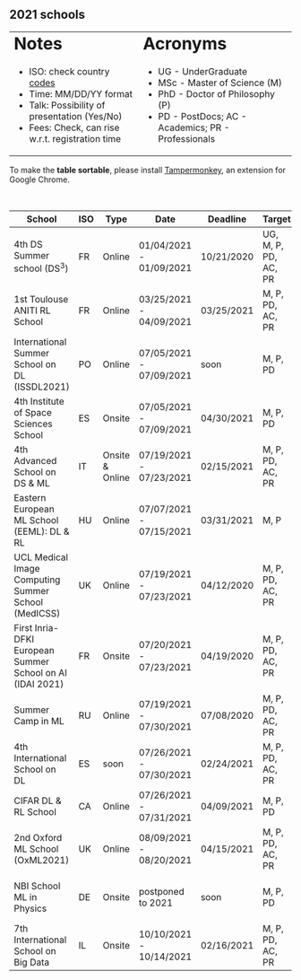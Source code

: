## 2021 schools  

<link rel="stylesheet" type="text/css" media="all" href="custom.css" />
  
<table border="0">
 <tr>
    <td><b style="font-size:30px">Notes</b></td>
    <td><b style="font-size:30px">Acronyms</b></td>
 </tr>
 <tr>
    <td>
      
  * ISO: check country [codes](https://countrycode.org/)
  * Time: MM/DD/YY  format  
  * Talk: Possibility of presentation (Yes/No)  
  * Fees: Check, can rise w.r.t. registration time
  
   </td>
    <td>
          
  * UG - UnderGraduate
  * MSc - Master of Science (M)
  * PhD - Doctor of Philosophy (P)
  * PD - PostDocs; AC - Academics; PR - Professionals 
  
   </td>
 </tr>
</table>
  
To make the **table sortable**, please install [Tampermonkey](https://chrome.google.com/webstore/detail/tampermonkey/dhdgffkkebhmkfjojejmpbldmpobfkfo), an extension for Google Chrome.

&nbsp;  

School  | ISO | Type | Date | Deadline | Target | Talk | Fees | Aid | Link 
--- | --- | --- |  --- | --- | --- | --- | --- | --- | --- 
4th DS Summer school (DS<sup>3</sup>) | FR | Online | 01/04/2021 - 01/09/2021 | 10/21/2020 | UG, M, P, PD, AC, PR | Yes | 50€-200€ | No | https://www.ds3-datascience-polytechnique.fr/
1st Toulouse ANITI RL School | FR | Online | 03/25/2021 - 04/09/2021 | 03/25/2021 | M, P, PD, AC, PR  | No | **FREE** | N/A | https://rlvs.aniti.fr/
International Summer School on DL (ISSDL2021) | PO | Online | 07/05/2021 - 07/09/2021 | soon | M, P, PD | No | soon | Yes | https://2021.dl-lab.eu/
4th Institute of Space Sciences School | ES | Onsite | 07/05/2021 - 07/09/2021 | 04/30/2021 | M, P, PD | No | 60€ | No | https://indico.ice.csic.es/event/26/
4th Advanced School on DS & ML | IT | Onsite & Online |  07/19/2021 - 07/23/2021 | 02/15/2021 | M, P, PD, AC, PR | Yes | 580€ (Onsite) 290€ (Online) | No | https://acdl2021.icas.cc/
Eastern European ML School (EEML): DL & RL | HU | Online |  07/07/2021 - 07/15/2021 | 03/31/2021  | M, P | Yes | **FREE** | N/A | https://www.eeml.eu/
UCL Medical Image Computing Summer School (MedICSS) | UK | Online |  07/19/2021 - 07/23/2021 | 04/12/2020  | M, P, PD, AC, PR | No | £50 M/P £60 PD/AC £70 PR | N/A | https://medicss.cs.ucl.ac.uk/
First Inria-DFKI European Summer School on AI (IDAI 2021) | FR | Onsite |  07/20/2021 - 07/23/2021 | 04/19/2020  | M, P, PD, AC, PR | Yes | 360€ | No | https://idessai.inria.fr/
Summer Camp in ML | RU | Online |  07/19/2021 - 07/30/2021 | 07/08/2020  | M, P, PD, AC, PR  | No | 245€ | N/A | https://en.itmo.ru/en/viewjep/3/15/Summer_Camp_in_Machine_Learning_2021.htm
4th International School on DL | ES | soon |  07/26/2021 - 07/30/2021 | 02/24/2021 | M, P, PD, AC, PR | No | 460€-550€ | No | https://irdta.eu/deeplearn2021s/ 
CIFAR DL & RL School | CA | Online | 07/26/2021 - 07/31/2021 | 04/09/2021 | M, P, PD | No | 75CAD | No | https://dlrl.ca/ 
2nd Oxford ML School (OxML2021) | UK | Online | 08/09/2021 - 08/20/2021 | 04/15/2021 | M, P, PD, AC, PR | No | £400 M/P £600 PD/AC £1500 PR | fee waiver | www.oxfordml.school
NBI School ML in Physics | DE | Onsite | postponed to 2021 | soon | M, P, PD | No | 135€ | free waiver for locals | https://indico.nbi.ku.dk/event/1309/
7th International School on Big Data | IL | Onsite | 10/10/2021 - 10/14/2021 | 02/16/2021 | M, P, PD, AC, PR | No | 460€-550€ | No | https://irdta.eu/bigdat2021s/


